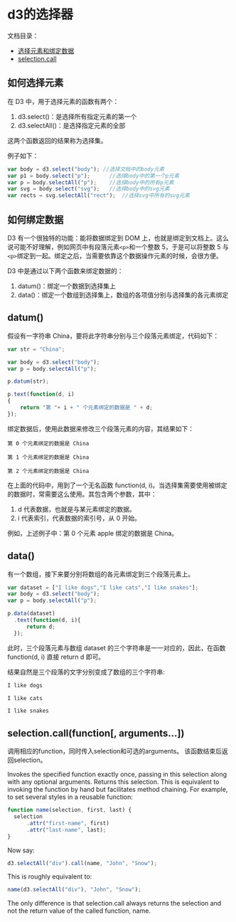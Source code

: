 # d3的选择器

文档目录：

* [选择元素和绑定数据](#select)
* [selection.call](#call)

<h2 id="select">如何选择元素</h2>

在 D3 中，用于选择元素的函数有两个：

1. d3.select()：是选择所有指定元素的第一个
2. d3.selectAll()：是选择指定元素的全部

这两个函数返回的结果称为选择集。

例子如下：
```javascript
var body = d3.select("body"); //选择文档中的body元素
var p1 = body.select("p");      //选择body中的第一个p元素
var p = body.selectAll("p");    //选择body中的所有p元素
var svg = body.select("svg");   //选择body中的svg元素
var rects = svg.selectAll("rect");  //选择svg中所有的svg元素
```

## 如何绑定数据

D3 有一个很独特的功能：能将数据绑定到 DOM 上，也就是绑定到文档上。这么说可能不好理解，例如网页中有段落元素`<p>`和一个整数 5，于是可以将整数 5 与`<p>`绑定到一起。绑定之后，当需要依靠这个数据操作元素的时候，会很方便。

D3 中是通过以下两个函数来绑定数据的：

1. datum()：绑定一个数据到选择集上
2. data()：绑定一个数组到选择集上，数组的各项值分别与选择集的各元素绑定

## datum()

假设有一字符串 China，要将此字符串分别与三个段落元素绑定，代码如下：
```javascript
var str = "China";

var body = d3.select("body");
var p = body.selectAll("p");

p.datum(str);

p.text(function(d, i)
{
    return "第 "+ i + " 个元素绑定的数据是 " + d;
});
```

绑定数据后，使用此数据来修改三个段落元素的内容，其结果如下：
```
第 0 个元素绑定的数据是 China

第 1 个元素绑定的数据是 China

第 2 个元素绑定的数据是 China
```

在上面的代码中，用到了一个无名函数 function(d, i)。当选择集需要使用被绑定的数据时，常需要这么使用。其包含两个参数，其中：

1. d 代表数据，也就是与某元素绑定的数据。
2. i 代表索引，代表数据的索引号，从 0 开始。

例如，上述例子中：第 0 个元素 apple 绑定的数据是 China。

## data()

有一个数组，接下来要分别将数组的各元素绑定到三个段落元素上。

```javascript
var dataset = ["I like dogs","I like cats","I like snakes"];
var body = d3.select("body");
var p = body.selectAll("p");

p.data(dataset)
  .text(function(d, i){
      return d;
  });
```

此时，三个段落元素与数组 dataset 的三个字符串是一一对应的，因此，在函数 function(d, i) 直接 return d 即可。

结果自然是三个段落的文字分别变成了数组的三个字符串:

```javascript
I like dogs

I like cats

I like snakes
```

<h2 id="call">selection.call(function[, arguments…])</h2>

调用相应的function，同时传入selection和可选的arguments。
该函数结束后返回selection。

Invokes the specified function exactly once, passing in this selection along with any optional arguments. Returns this selection. This is equivalent to invoking the function by hand but facilitates method chaining. For example, to set several styles in a reusable function:

```javascript
function name(selection, first, last) {
  selection
      .attr("first-name", first)
      .attr("last-name", last);
}
```

Now say:
```javascript
d3.selectAll("div").call(name, "John", "Snow");
```
This is roughly equivalent to:
```javascript
name(d3.selectAll("div"), "John", "Snow");
```

The only difference is that selection.call always returns the selection and not the return value of the called function, name.